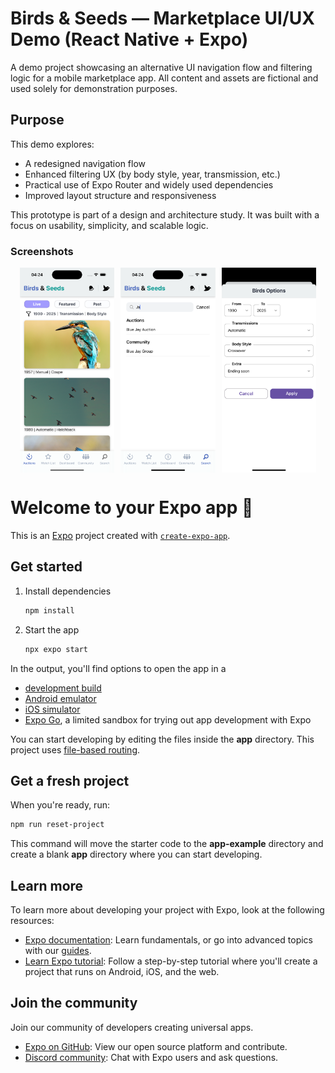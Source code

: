 # Birds & Seeds — Marketplace UI/UX Demo (React Native + Expo)

A demo project showcasing an alternative UI navigation flow and filtering logic for a mobile marketplace app. All content and assets are fictional and used solely for demonstration purposes.

## Purpose

This demo explores:

- A redesigned navigation flow
- Enhanced filtering UX (by body style, year, transmission, etc.)
- Practical use of Expo Router and widely used dependencies
- Improved layout structure and responsiveness

This prototype is part of a design and architecture study.
It was built with a focus on usability, simplicity, and scalable logic.

### Screenshots

<div style="display: flex; gap: 10px; justify-content: center;">
  <img src="./screenshots/home.png" width="30%" />
  <img src="./screenshots/search.png" width="30%" />
  <img src="./screenshots/filters.png" width="30%" />
</div>

# Welcome to your Expo app 👋

This is an [Expo](https://expo.dev) project created with [`create-expo-app`](https://www.npmjs.com/package/create-expo-app).

## Get started

1. Install dependencies

   ```bash
   npm install
   ```

2. Start the app

   ```bash
   npx expo start
   ```

In the output, you'll find options to open the app in a

- [development build](https://docs.expo.dev/develop/development-builds/introduction/)
- [Android emulator](https://docs.expo.dev/workflow/android-studio-emulator/)
- [iOS simulator](https://docs.expo.dev/workflow/ios-simulator/)
- [Expo Go](https://expo.dev/go), a limited sandbox for trying out app development with Expo

You can start developing by editing the files inside the **app** directory. This project uses [file-based routing](https://docs.expo.dev/router/introduction).

## Get a fresh project

When you're ready, run:

```bash
npm run reset-project
```

This command will move the starter code to the **app-example** directory and create a blank **app** directory where you can start developing.

## Learn more

To learn more about developing your project with Expo, look at the following resources:

- [Expo documentation](https://docs.expo.dev/): Learn fundamentals, or go into advanced topics with our [guides](https://docs.expo.dev/guides).
- [Learn Expo tutorial](https://docs.expo.dev/tutorial/introduction/): Follow a step-by-step tutorial where you'll create a project that runs on Android, iOS, and the web.

## Join the community

Join our community of developers creating universal apps.

- [Expo on GitHub](https://github.com/expo/expo): View our open source platform and contribute.
- [Discord community](https://chat.expo.dev): Chat with Expo users and ask questions.
